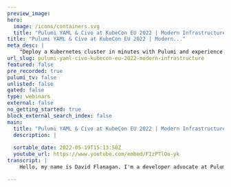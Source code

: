 ```yaml
---
preview_image:
hero:
  image: /icons/containers.svg
  title: "Pulumi YAML & Civo at KubeCon EU 2022 | Modern Infrastructure"
title: "Pulumi YAML & Civo at KubeCon EU 2022 | Modern..."
meta_desc: |
    "Deploy a Kubernetes cluster in minutes with Pulumi and experience the power of our cloud-native service provider at Coupon Live. Join us now!"
url_slug: pulumi-yaml-civo-kubecon-eu-2022-modern-infrastructure
featured: false
pre_recorded: true
pulumi_tv: false
unlisted: false
gated: false
type: webinars
external: false
no_getting_started: true
block_external_search_index: false
main:
  title: "Pulumi YAML & Civo at KubeCon EU 2022 | Modern Infrastructure"
  description: |
    
  sortable_date: 2022-05-19T15:13:58Z
  youtube_url: https://www.youtube.com/embed/FIzPTlOo-yk
transcript: |
    Hello, my name is David Flanagan. I'm a developer advocate at Pulumi and I'm joined today at Coupon live with Kay, a developer advocate for civil cloud. Kai is going to share a little bit about what we are doing today at coupon. It's pretty cool. Let's hear from him. Thanks David. Um Yeah, my name is Kai. I'm a developer advocate at CO and we are the cloud native service provider. So what we do is uh Kubernetes that is developer focused and 100% ktis all the way all the turtles down, right? So um we are at Keep Con and we've actually brought a mini region with us. So we have this Bonkers idea of what if we had an edge region. So we have our own data centers all around the world. But what if we had one here right at the event and we plugged it in and it's um I believe you're going to show it, you know, to all the viewers, but basically you can launch a clock in about 90 seconds and it runs on hardware. That's our booth at our booth and you can come see the blinking lights of where your cluster is actually running. So, you know, we thought it would be fun to kind of bring the hardware to a software convention, you know, and kind of see this is where your actual like, you know, kubernetes runs. And uh since we sort of we run the, the our own cloud, so we just brought some of that with us. So just to clarify people right now, can go to CV dot com, deploy a K CS cluster and it will be running right here on that thing. That is a real production region. It is a production region. The only difference is that it's a little bit smaller than, than our sort of other big data center region. So it's a, it's like a small part of, of one rack, you know, instead of multiple racks. But yeah, it's, it's a fully, it's exactly the same hardware. So we run open compute hardware. So it's the same stuff that is in our data centers. And then yeah, it runs the same C platform. So if you're using Pulumi, you can deploy a cluster as long as you point it to the cube con region. So if you have a cluster that's already running in one of our other regions, and you want to replicate that you would literally just change the, the region ID and hit a plume up and you'd be up and running. It's just such an awesome idea that's got a real tangible feel to it that people can really do this. Have people been sharing with you what they're deploying on the clusters are doing here? And has there been anything that's pretty cool that you wouldn't have thought you'd see before? So one thing, so we have a competition during coupon. So if you deploy a sort of sample app that we have in our app marketplace on a coupon region cluster, it automatically notify you that, hey, by the way, we have a code for you to enter a raffle. So that's obviously a cool thing that you can do and you can do that remotely as well as long as you're sort of in the coupon region, you don't actually have to physically be on site, it will still be on there. The other thing that I thought was quite cool is some of the other exhibitors here just went like, oh cool. So I could do my demo on this and I could tell them to that. It's running sort of three booths down and we were like, yeah, yeah, you could do that. So there are, I know for a fact that there are demos running in this hall that are running on this machine right here, right? That's very cool. Now, we're gonna take a look at deploying something to SVO cloud with Pulumi. All right. So I am going to walk and talk Kai through spinning up a case customer on CV with their amazing coupon region. We're gonna start by running Pulumi. This is gonna give us a list of templates that we can choose from. And we're gonna go to show additional templates from here. You can filter by type and SIU and we'll get a list of supported templates. And today we're going to use, we need to provide a project name and a stack name. So good choice it returned and let's just call this. My access token is on the buffer. You can command view that. I promise it's OK. All right. Let's pop this open A VS code. Oh right. Yeah. And we have two files. The first one is our stack config which is Pulumi coupon dot yaml, which has our encrypted token. So don't think of it stealing it. And we have our Pulumi dot Yamma, which is our main entry point into this. So you can see that we have the name of the project. It's the run time of YAML and that standard description that we just let go. And then we have a list of resources. We have a firewall. We have a KTIS cluster. We don't really need to do anything else except for change or region. So I'll let you handle that and this is the name of our special rack region that is running for the direction of cub and we imaginatively just called it coupon. Are you going to move it to your house after this? It's going to go to a couple of other events and we're actually going to create a passport and do postcards of all the places that it's been. I think we have to make region happen. Like I mean, I need to probably run three phase power to my house but, but yeah, we could do it. Ok. So the next thing we need to do is run Pulumi preview. This will give us a plan of what Pulumi is going to create on our C cluster. If we're happy with that, we can ramp up and let it do its magic. There we go in just 90 seconds. A Pulumi orchestrated Cooper cluster on seal cloud. OK. Anything you want to add just that I love the fact that you can now template with Yale. But the other thing is that we've got a couple of other features that are coming soon which you will probably be able to um template with, with Pulumi as soon as they're out in the form of managed databases and, or databases as a service and object storage. So stay tuned for those. All right. We'll see you all next time.

---
```

